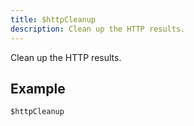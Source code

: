 ```yaml
---
title: $httpCleanup
description: Clean up the HTTP results.
---
```


Clean up the HTTP results.
## Example
```
$httpCleanup
```